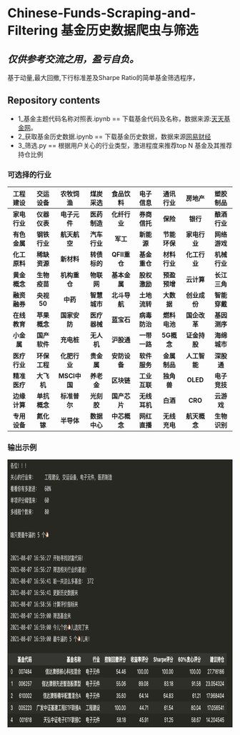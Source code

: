 # Chinese-Funds-Scraping-and-Filtering 基金历史数据爬虫与筛选
## ***仅供参考交流之用，盈亏自负。***

基于动量,最大回撤,下行标准差及Sharpe Ratio的简单基金筛选程序，

## Repository contents
* 1_基金主题代码名称对照表.ipynb == 下载基金代码及名称，数据来源:[天天基金网](http://fund.eastmoney.com/daogou/)。
* 2_获取基金历史数据.ipynb == 下载基金历史数据，数据来源[网易财经](http://quotes.money.163.com/fund/jzzs_000039_1.html)
* 3_筛选.py == 根据用户关心的行业类型，激进程度来推荐top N 基金及其推荐持仓比例

### 可选择的行业 
|工程建设|交运设备|农牧饲渔|煤炭采选|食品饮料|电子信息|通讯行业|房地产|塑胶制品|
|:-:|:-:|:-:|:-:|:-:|:-:|:-:|:-:|:-:|
|**家电行业**|**仪器仪表**|**电子元件**|**医药制造**|**化纤行业**|**券商信托**|**保险**|**银行**|**酿酒行业**|
|**有色金属**|**钢铁行业**|**航天航空**|**汽车行业**|**军工**|**新能源**|**节能环保**|**家电行业**|**网络游戏**|
|**化工原料**|**稀缺资源**|**新材料**|**转债标的**|**QFII重仓**|**基金重仓**|**材料行业**|**化工行业**|**机械行业**|
|**黄金概念**|**生物疫苗**|**机构重仓**|**物联网**|**基本金属**|**股权激励**|**预盈预增**|**云计算**|**长江三角**|
|**融资融券**|**央视50**|**中药**|**智慧城市**|**北斗导航**|**土地流转**|**大数据**|**创业成份**|**智能穿戴**|
|**在线教育**|**苹果概念**|**国家安防**|**医疗器械**|**蓝宝石**|**病毒防治**|**燃料电池**|**国企改革**|**基因测序**|
|**小金属**|**国产软件**|**充电桩**|**无人机**|**沪股通**|**一带一路**|**5G概念**|**证金持股**|**海绵城市**|
|**医疗行业**|**环保工程**|**化肥行业**|**贵金属**|**安防设备**|**软件服务**|**金属制品**|**人工智能**|**深股通**|
|**精准医疗**|**大飞机**|**MSCI中国**|**养老金**|**区块链**|**工业互联**|**独角兽**|**OLED**|**电子竞技**|**华为概念**|
|**边缘计算**|**单抗概念**|**标准普尔**|**光刻胶**|**国产芯片**|**无线耳机**|**白酒**|**CRO**|**云游戏**|
|**专用设备**|**氮化镓**|**半导体**|**数据中心**|**中芯概念**|**网红直播**|**无线充电**|**航天概念**|**生物识别**|

### 输出示例
<p align="middle">
  <img src="img/smaple_output.png" height="600"/>
</p>
